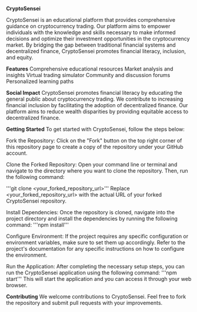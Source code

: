 **CryptoSensei**

CryptoSensei is an educational platform that provides comprehensive guidance on cryptocurrency trading. Our platform aims to empower individuals with the knowledge and skills necessary to make informed decisions and optimize their investment opportunities in the cryptocurrency market. By bridging the gap between traditional financial systems and decentralized finance, CryptoSensei promotes financial literacy, inclusion, and equity.

**Features**
Comprehensive educational resources
Market analysis and insights
Virtual trading simulator
Community and discussion forums
Personalized learning paths

**Social Impact**
CryptoSensei promotes financial literacy by educating the general public about cryptocurrency trading. We contribute to increasing financial inclusion by facilitating the adoption of decentralized finance. Our platform aims to reduce wealth disparities by providing equitable access to decentralized finance.

**Getting Started**
To get started with CryptoSensei, follow the steps below:

Fork the Repository: Click on the "Fork" button on the top right corner of this repository page to create a copy of the repository under your GitHub account.

Clone the Forked Repository: Open your command line or terminal and navigate to the directory where you want to clone the repository. Then, run the following command:

'''git clone <your_forked_repository_url>'''
Replace <your_forked_repository_url> with the actual URL of your forked CryptoSensei repository.

Install Dependencies: Once the repository is cloned, navigate into the project directory and install the dependencies by running the following command:
'''npm install'''

Configure Environment: If the project requires any specific configuration or environment variables, make sure to set them up accordingly. Refer to the project's documentation for any specific instructions on how to configure the environment.

Run the Application: After completing the necessary setup steps, you can run the CryptoSensei application using the following command:
'''npm start'''
This will start the application and you can access it through your web browser.

**Contributing**
We welcome contributions to CryptoSensei. Feel free to fork the repository and submit pull requests with your improvements.
